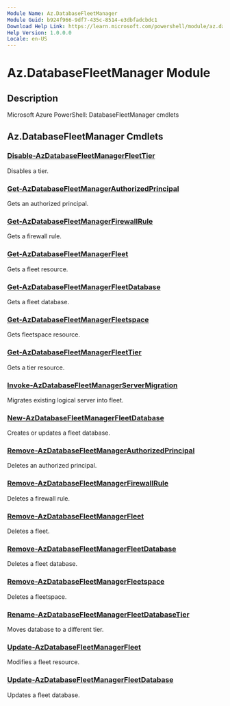 ```yaml
---
Module Name: Az.DatabaseFleetManager
Module Guid: b924f966-9df7-435c-8514-e3dbfadcbdc1
Download Help Link: https://learn.microsoft.com/powershell/module/az.databasefleetmanager
Help Version: 1.0.0.0
Locale: en-US
---
```


# Az.DatabaseFleetManager Module
## Description
Microsoft Azure PowerShell: DatabaseFleetManager cmdlets

## Az.DatabaseFleetManager Cmdlets
### [Disable-AzDatabaseFleetManagerFleetTier](Disable-AzDatabaseFleetManagerFleetTier.md)
Disables a tier.

### [Get-AzDatabaseFleetManagerAuthorizedPrincipal](Get-AzDatabaseFleetManagerAuthorizedPrincipal.md)
Gets an authorized principal.

### [Get-AzDatabaseFleetManagerFirewallRule](Get-AzDatabaseFleetManagerFirewallRule.md)
Gets a firewall rule.

### [Get-AzDatabaseFleetManagerFleet](Get-AzDatabaseFleetManagerFleet.md)
Gets a fleet resource.

### [Get-AzDatabaseFleetManagerFleetDatabase](Get-AzDatabaseFleetManagerFleetDatabase.md)
Gets a fleet database.

### [Get-AzDatabaseFleetManagerFleetspace](Get-AzDatabaseFleetManagerFleetspace.md)
Gets fleetspace resource.

### [Get-AzDatabaseFleetManagerFleetTier](Get-AzDatabaseFleetManagerFleetTier.md)
Gets a tier resource.

### [Invoke-AzDatabaseFleetManagerServerMigration](Invoke-AzDatabaseFleetManagerServerMigration.md)
Migrates existing logical server into fleet.

### [New-AzDatabaseFleetManagerFleetDatabase](New-AzDatabaseFleetManagerFleetDatabase.md)
Creates or updates a fleet database.

### [Remove-AzDatabaseFleetManagerAuthorizedPrincipal](Remove-AzDatabaseFleetManagerAuthorizedPrincipal.md)
Deletes an authorized principal.

### [Remove-AzDatabaseFleetManagerFirewallRule](Remove-AzDatabaseFleetManagerFirewallRule.md)
Deletes a firewall rule.

### [Remove-AzDatabaseFleetManagerFleet](Remove-AzDatabaseFleetManagerFleet.md)
Deletes a fleet.

### [Remove-AzDatabaseFleetManagerFleetDatabase](Remove-AzDatabaseFleetManagerFleetDatabase.md)
Deletes a fleet database.

### [Remove-AzDatabaseFleetManagerFleetspace](Remove-AzDatabaseFleetManagerFleetspace.md)
Deletes a fleetspace.

### [Rename-AzDatabaseFleetManagerFleetDatabaseTier](Rename-AzDatabaseFleetManagerFleetDatabaseTier.md)
Moves database to a different tier.

### [Update-AzDatabaseFleetManagerFleet](Update-AzDatabaseFleetManagerFleet.md)
Modifies a fleet resource.

### [Update-AzDatabaseFleetManagerFleetDatabase](Update-AzDatabaseFleetManagerFleetDatabase.md)
Updates a fleet database.

